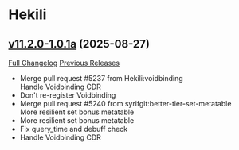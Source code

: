 # Hekili

## [v11.2.0-1.0.1a](https://github.com/Hekili/hekili/tree/v11.2.0-1.0.1a) (2025-08-27)
[Full Changelog](https://github.com/Hekili/hekili/compare/v11.2.0-1.0.1...v11.2.0-1.0.1a) [Previous Releases](https://github.com/Hekili/hekili/releases)

- Merge pull request #5237 from Hekili:voidbinding  
    Handle Voidbinding CDR  
- Don't re-register Voidbinding  
- Merge pull request #5240 from syrifgit:better-tier-set-metatable  
    More resilient set bonus metatable  
- More resilient set bonus metatable  
- Fix query\_time and debuff check  
- Handle Voidbinding CDR  
